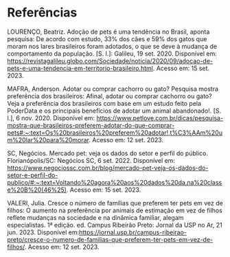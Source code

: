 # Referências

LOURENÇO, Beatriz. Adoção de pets é uma tendência no Brasil, aponta pesquisa: De acordo com estudo, 33% dos cães e 59% dos gatos que moram nos lares brasileiros foram adotados, o que se deve à mudança de comportamento da população. [S. l.]: Galileu, 19 set. 2020. Disponível em: <https://revistagalileu.globo.com/Sociedade/noticia/2020/09/adocao-de-pets-e-uma-tendencia-em-territorio-brasileiro.html>. Acesso em: 15 set. 2023.

MAFRA, Anderson. Adotar ou comprar cachorro ou gato? Pesquisa mostra preferência dos brasileiros: Afinal, adotar ou comprar cachorro ou gato? Veja a preferência dos brasileiros com base em um estudo feito pela PoderData e os principais benefícios de adotar um animal abandonado!. [S. l.], 6 nov. 2020. Disponível em: <https://www.petlove.com.br/dicas/pesquisa-mostra-que-brasileiros-preferem-adotar-do-que-comprar-pets#:~:text=Os%20brasileiros%20preferem%20adotar!,t%C3%AAm%20um%20lar%20para%20morar>. Acesso em: 12 set. 2023.

SC, Negócios. Mercado pet: veja os dados do setor e perfil do público. Florianópolis/SC: Negócios SC, 6 set. 2022. Disponível em: <https://www.negociossc.com.br/blog/mercado-pet-veja-os-dados-do-setor-e-perfil-do-publico/#:~:text=Voltando%20agora%20aos%20dados%20da,na%20classe%20B%20(46%25)>. Acesso em: 15 set. 2023.

VALERI, Julia. Cresce o número de famílias que preferem ter pets em vez de filhos: O aumento na preferência por animais de estimação em vez de filhos reflete mudanças na sociedade e na dinâmica familiar, alegam especialistas. 1ª edição. ed. Campus Ribeirão Preto: Jornal da USP no Ar, 21 jun. 2023. Disponível em:<https://jornal.usp.br/campus-ribeirao-preto/cresce-o-numero-de-familias-que-preferem-ter-pets-em-vez-de-filhos/>. Acesso em: 12 set. 2023.

